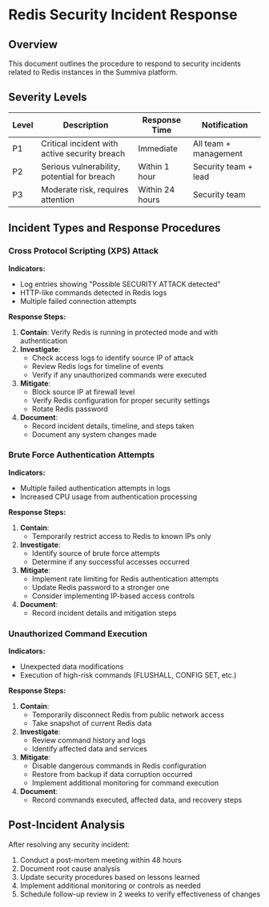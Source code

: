 # Redis Security Incident Response

## Overview
This document outlines the procedure to respond to security incidents related to Redis instances in the Summiva platform.

## Severity Levels

| Level | Description | Response Time | Notification |
|-------|-------------|---------------|-------------|
| P1 | Critical incident with active security breach | Immediate | All team + management |
| P2 | Serious vulnerability, potential for breach | Within 1 hour | Security team + lead |
| P3 | Moderate risk, requires attention | Within 24 hours | Security team |

## Incident Types and Response Procedures

### Cross Protocol Scripting (XPS) Attack

**Indicators:**
- Log entries showing "Possible SECURITY ATTACK detected"
- HTTP-like commands detected in Redis logs
- Multiple failed connection attempts

**Response Steps:**
1. **Contain**: Verify Redis is running in protected mode and with authentication
2. **Investigate**:
   - Check access logs to identify source IP of attack
   - Review Redis logs for timeline of events
   - Verify if any unauthorized commands were executed
3. **Mitigate**:
   - Block source IP at firewall level
   - Verify Redis configuration for proper security settings
   - Rotate Redis password
4. **Document**:
   - Record incident details, timeline, and steps taken
   - Document any system changes made

### Brute Force Authentication Attempts

**Indicators:**
- Multiple failed authentication attempts in logs
- Increased CPU usage from authentication processing

**Response Steps:**
1. **Contain**: 
   - Temporarily restrict access to Redis to known IPs only
2. **Investigate**:
   - Identify source of brute force attempts
   - Determine if any successful accesses occurred
3. **Mitigate**:
   - Implement rate limiting for Redis authentication attempts
   - Update Redis password to a stronger one
   - Consider implementing IP-based access controls
4. **Document**:
   - Record incident details and mitigation steps

### Unauthorized Command Execution

**Indicators:**
- Unexpected data modifications
- Execution of high-risk commands (FLUSHALL, CONFIG SET, etc.)

**Response Steps:**
1. **Contain**: 
   - Temporarily disconnect Redis from public network access
   - Take snapshot of current Redis data
2. **Investigate**:
   - Review command history and logs
   - Identify affected data and services
3. **Mitigate**:
   - Disable dangerous commands in Redis configuration
   - Restore from backup if data corruption occurred
   - Implement additional monitoring for command execution
4. **Document**:
   - Record commands executed, affected data, and recovery steps

## Post-Incident Analysis

After resolving any security incident:

1. Conduct a post-mortem meeting within 48 hours
2. Document root cause analysis
3. Update security procedures based on lessons learned
4. Implement additional monitoring or controls as needed
5. Schedule follow-up review in 2 weeks to verify effectiveness of changes
